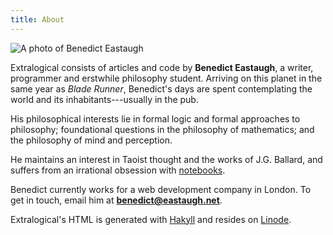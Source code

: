 ```yaml
---
title: About
---
```


<div class="image imageright">
  <img title="YT"
       alt="A photo of Benedict Eastaugh"
       src="$root/images/me.jpg">
</div>

Extralogical consists of articles and code by **Benedict Eastaugh**, a writer,
programmer and erstwhile philosophy student. Arriving on this planet in the
same year as <cite>Blade Runner</cite>, Benedict's days are spent contemplating
the world and its inhabitants---usually in the pub.

His philosophical interests lie in formal logic and formal approaches to
philosophy; foundational questions in the philosophy of mathematics; and the
philosophy of mind and perception.

He maintains an interest in Taoist thought and the works of J.G. Ballard, and
suffers from an irrational obsession with [notebooks]($root/about/notebooks).

Benedict currently works for a web development company in London. To get in
touch, email him at **benedict@eastaugh.net**.

Extralogical's HTML is generated with [Hakyll][hakyll] and resides on
[Linode][linode].

  [hakyll]: http://jaspervdj.be/hakyll
  [linode]: http://www.linode.com/?r=d5b087a6d003b8d252fb3e48f23ecc7d95afcbcd
